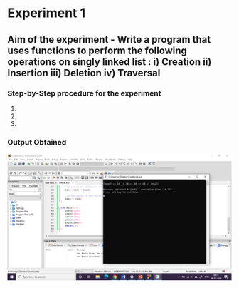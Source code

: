 #   Experiment 1
## Aim of the experiment - Write a program that uses functions to perform the following operations on singly linked list : i) Creation ii) Insertion iii) Deletion iv) Traversal

### Step-by-Step procedure for the experiment
1.
2.
3.


### Output Obtained

![Experiment_1_output](output.png)

